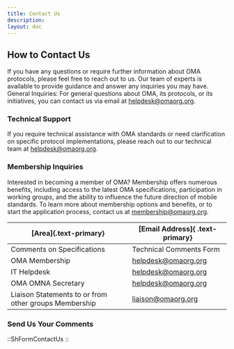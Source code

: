 ```yaml
---
title: Contact Us
description:
layout: doc
---
```

## How to Contact Us
If you have any questions or require further information about OMA protocols, please feel free to reach out to us. Our team of experts is available to provide guidance and answer any inquiries you may have.
General Inquiries: For general questions about OMA, its protocols, or its initiatives, you can contact us via email at [helpdesk@omaorg.org](mailto:helpdesk@omaorg.org).  

### Technical Support

If you require technical assistance with OMA standards or need clarification on specific protocol implementations, please reach out to our technical team at [helpdesk@omaorg.org](mailto:helpdesk@omaorg.org).

### Membership Inquiries
Interested in becoming a member of OMA? Membership offers numerous benefits, including access to the latest OMA specifications, participation in working groups, and the ability to influence the future direction of mobile standards. To learn more about membership options and benefits, or to start the application process, contact us at [membership@omaorg.org](mailto:membership@omaorg.org).

| [Area]{.text-primary} | [Email Address]{ .text-primary} |
| --- | --- |
| Comments on Specifications | Technical Comments Form |
| OMA Membership | <helpdesk@omaorg.org> |
| IT Helpdesk | <helpdesk@omaorg.org> |
| OMA OMNA Secretary | <helpdesk@omaorg.org> |
| Liaison Statements to or from other groups Membership | <liaison@omaorg.org> |

### Send Us Your Comments

::ShFormContactUs
::